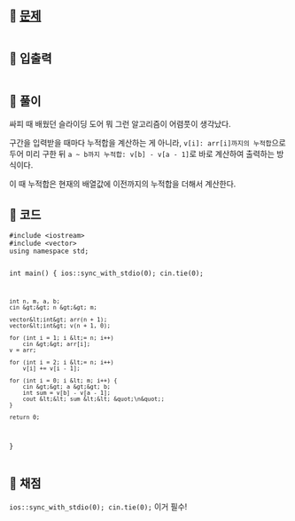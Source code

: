 <h2 id="🌽-문제">🌽 <a href="https://www.acmicpc.net/problem/11659">문제</a></h2>
<p><img alt="" src="https://velog.velcdn.com/images/coolgamja_/post/8e733d47-3431-44a3-8ab4-c23826324640/image.png" /></p>
<h2 id="🥕-입출력">🥕 입출력</h2>
<p><img alt="" src="https://velog.velcdn.com/images/coolgamja_/post/9b7906c5-607a-4f89-a3de-38ccf0693361/image.png" /></p>
<h2 id="🥔-풀이">🥔 풀이</h2>
<p>싸피 때 배웠던 슬라이딩 도어 뭐 그런 알고리즘이 어렴풋이 생각났다.</p>
<p>구간을 입력받을 때마다 누적합을 계산하는 게 아니라,
<code>v[i]: arr[i]까지의 누적합</code>으로 두어 미리 구한 뒤
<code>a ~ b까지 누적합: v[b] - v[a - 1]</code>로 바로 계산하여 출력하는 방식이다.</p>
<p>이 때 누적합은 현재의 배열값에 이전까지의 누적합을 더해서 계산한다.</p>
<h2 id="🥬-코드">🥬 코드</h2>
<pre><code class="language-cpp">#include &lt;iostream&gt;
#include &lt;vector&gt;
using namespace std;

int main() {
    ios::sync_with_stdio(0);
    cin.tie(0);

    int n, m, a, b;
    cin &gt;&gt; n &gt;&gt; m;

    vector&lt;int&gt; arr(n + 1);
    vector&lt;int&gt; v(n + 1, 0);

    for (int i = 1; i &lt;= n; i++)
        cin &gt;&gt; arr[i];
    v = arr;

    for (int i = 2; i &lt;= n; i++)
        v[i] += v[i - 1];

    for (int i = 0; i &lt; m; i++) {
        cin &gt;&gt; a &gt;&gt; b;
        int sum = v[b] - v[a - 1];
        cout &lt;&lt; sum &lt;&lt; &quot;\n&quot;;
    }

    return 0;
}</code></pre>
<h2 id="🥜-채점">🥜 채점</h2>
<p><code>ios::sync_with_stdio(0); cin.tie(0);</code> 이거 필수!</p>
<p><img alt="" src="https://velog.velcdn.com/images/coolgamja_/post/15c315d9-c8c9-44f7-84a1-2a885b710071/image.png" /></p>